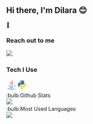 ## Hi there, I'm Dilara :blush: 
🌱  

### Reach out to me

<tr>
<td>
 <a href="https://www.linkedin.com/in/dilara-karstarl%C4%B1-726875226/"><img  width="22" src="https://unpkg.com/simple-icons@v5/icons/linkedin.svg" /></a>
</td>
</tr>



### Tech I Use

<img align="left" src="https://raw.githubusercontent.com/devicons/devicon/master/icons/java/java-original.svg" alt="java" width="28" height="28">
<img align="left" src="https://raw.githubusercontent.com/devicons/devicon/master/icons/python/python-original.svg" width="28" height="28">
<br/>
<br/>

 <summary>:bulb:Github Stats</summary>
 <img src="https://github-readme-stats.vercel.app/api?username=dilarakst&&theme=radical">


<br/>

 <summary>:bulb:Most Used Languages</summary>
 <img src="https://github-readme-stats.vercel.app/api/top-langs/?username=dilarakst&layout=compact">


[linkedin]:https://www.linkedin.com/in/dilara-karstarl%C4%B1-726875226/
